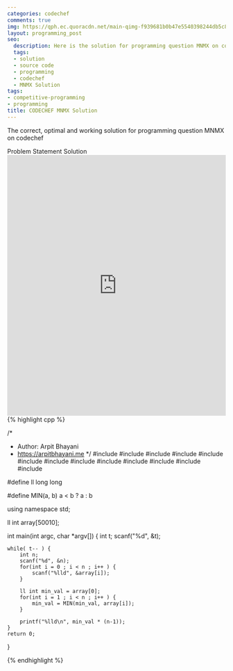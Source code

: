 ```yaml
---
categories: codechef
comments: true
img: https://qph.ec.quoracdn.net/main-qimg-f939681b0b47e5540398244db5c8966f?convert_to_webp=true
layout: programming_post
seo:
  description: Here is the solution for programming question MNMX on codechef
  tags:
  - solution
  - source code
  - programming
  - codechef
  - MNMX Solution
tags:
- competitive-programming
- programming
title: CODECHEF MNMX Solution
---
```

The correct, optimal and working solution for programming question MNMX on codechef

<div class="ui secondary pointing large menu">
  <a class="grey item" data-tab="problem-statement">
    Problem Statement
  </a>
  <a class="active item grey" data-tab="solution">
    Solution
  </a>
</div>
<div class="ui bottom attached tab" data-tab="problem-statement">
    <iframe src="https://www.codechef.com/problems/MNMX" width="100%" height="600px" style="overflow: scroll; border: none;"></iframe>
</div>
<div class="ui bottom attached active tab" data-tab="solution">
{% highlight cpp %}

/*
 *  Author: Arpit Bhayani
 *  https://arpitbhayani.me
 */
#include <cmath>
#include <cstdio>
#include <cstdlib>
#include <climits>
#include <deque>
#include <iostream>
#include <list>
#include <limits>
#include <map>
#include <queue>
#include <set>
#include <stack>
#include <vector>

#define ll long long

#define MIN(a, b) a < b ? a : b

using namespace std;

ll int array[50010];

int main(int argc, char *argv[]) {
    int t;
    scanf("%d", &t);

    while( t-- ) {
        int n;
        scanf("%d", &n);
        for(int i = 0 ; i < n ; i++ ) {
            scanf("%lld", &array[i]);
        }

        ll int min_val = array[0];
        for(int i = 1 ; i < n ; i++ ) {
            min_val = MIN(min_val, array[i]);
        }

        printf("%lld\n", min_val * (n-1));
    }
    return 0;
}


{% endhighlight %}
</div>
